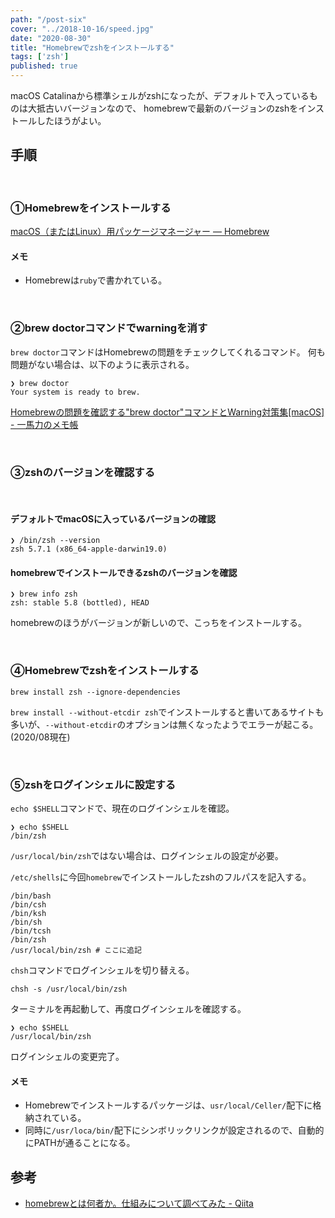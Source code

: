 ```yaml
---
path: "/post-six"
cover: "../2018-10-16/speed.jpg"
date: "2020-08-30"
title: "Homebrewでzshをインストールする"
tags: ['zsh']
published: true
---
```


macOS Catalinaから標準シェルがzshになったが、デフォルトで入っているものは大抵古いバージョンなので、
homebrewで最新のバージョンのzshをインストールしたほうがよい。

## 手順

<br>

### ①Homebrewをインストールする
 
[macOS（またはLinux）用パッケージマネージャー — Homebrew](https://brew.sh/index_ja.html)

#### メモ
- Homebrewは`ruby`で書かれている。

<br>

### ②brew doctorコマンドでwarningを消す
`brew doctor`コマンドはHomebrewの問題をチェックしてくれるコマンド。
何も問題がない場合は、以下のように表示される。

```
❯ brew doctor
Your system is ready to brew.
```

[Homebrewの問題を確認する"brew doctor"コマンドとWarning対策集[macOS] - 一馬力のメモ帳](https://ichibariki.com/entry/2018/03/24/213524)

<br>

### ③zshのバージョンを確認する

<Br>

#### デフォルトでmacOSに入っているバージョンの確認

```
❯ /bin/zsh --version
zsh 5.7.1 (x86_64-apple-darwin19.0)
```

#### homebrewでインストールできるzshのバージョンを確認
```
❯ brew info zsh
zsh: stable 5.8 (bottled), HEAD
```

homebrewのほうがバージョンが新しいので、こっちをインストールする。

<br>

### ④Homebrewでzshをインストールする

```
brew install zsh --ignore-dependencies
```

`brew install --without-etcdir zsh`でインストールすると書いてあるサイトも多いが、`--without-etcdir`のオプションは無くなったようでエラーが起こる。(2020/08現在)

<br>

### ⑤zshをログインシェルに設定する

`echo $SHELL`コマンドで、現在のログインシェルを確認。

```
❯ echo $SHELL
/bin/zsh
```
`/usr/local/bin/zsh`ではない場合は、ログインシェルの設定が必要。

`/etc/shells`に今回`homebrew`でインストールしたzshのフルパスを記入する。

```
/bin/bash
/bin/csh
/bin/ksh
/bin/sh
/bin/tcsh
/bin/zsh
/usr/local/bin/zsh # ここに追記
```

`chsh`コマンドでログインシェルを切り替える。
```
chsh -s /usr/local/bin/zsh
```

ターミナルを再起動して、再度ログインシェルを確認する。
```
❯ echo $SHELL
/usr/local/bin/zsh
```

ログインシェルの変更完了。

#### メモ
- Homebrewでインストールするパッケージは、`usr/local/Celler/`配下に格納されている。
- 同時に`/usr/loca/bin/`配下にシンボリックリンクが設定されるので、自動的にPATHが通ることになる。


## 参考
- [homebrewとは何者か。仕組みについて調べてみた - Qiita](https://qiita.com/omega999/items/6f65217b81ad3fffe7e6)
